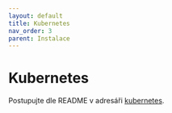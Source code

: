 ```yaml
---
layout: default
title: Kubernetes
nav_order: 3
parent: Instalace
---
```


# Kubernetes

Postupujte dle README v adresáři [kubernetes](https://github.com/svjis/svjis-docker/tree/master/kubernetes).
